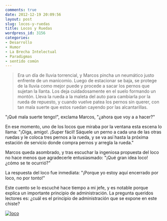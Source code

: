 ```yaml
---
comments: true
date: 2012-12-19 20:09:56
layout: post
slug: locos-y-ruedas
title: Locos y Ruedas
wordpress_id: 3156
categories:
- Desarrollo
- Humor
- La Brecha Intelectual
- Paradigmas
- sentido común
---
```


> Era un día de lluvia torrencial, y Marcos pincha un neumático justo enfrente de un manicomio. Luego de estacionar se baja, se protege de la lluvia como mejor puede y procede a sacar los pernos que sujetan la llanta. Los deja cuidadosamente en el suelo formando un montón. Lleva la rueda a la maleta del auto para cambiarla por la rueda de repuesto, y cuando vuelve patea los pernos sin querer, con tan mala suerte que estos ruedan cayendo por las alcantarillas.

"¡Qué mala suerte tengo!", exclama Marcos, "¿ahora que voy a a hacer?"

En ese momento, uno de los locos que miraba por la ventana esta escena lo llama: "¡Oiga, amigo!. ¡Super fácil! Sáquele un perno a cada una de las otras ruedas y le coloca tres pernos a la rueda, y se va así hasta la próxima estación de servicio donde compra pernos y arregla la rueda."

Marcos queda asombrado, y tras escuchar la ingeniosa propuesta del loco no hace menos que agradecerle entusiasmado: "¡Qué gran idea loco! ¿cómo se te ocurrió?"

La respuesta del loco fue inmediata: "¡Porque yo estoy aquí encerrado por loco, no por tonto!"


Este cuento se lo escuché hace tiempo a mi jefe, y es notable porque explica un importante principio de administración. La pregunta queridos lectores es: ¿cuál es el principio de administración que se expone en este chiste?

[![loco](http://www.lnds.net/blog/wp-content/uploads/2012/12/Loco.jpg)](http://www.lnds.net/blog/2012/12/locos-y-ruedas.html/loco)
